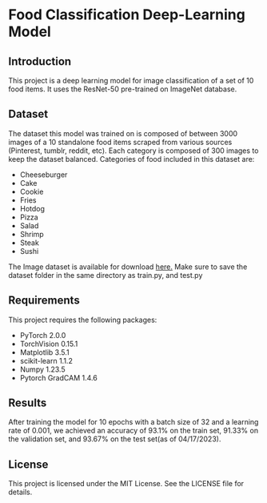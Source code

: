 # Food Classification Deep-Learning Model

## Introduction

This project is a deep learning model for image classification of a set of 10 food items. It uses the ResNet-50 pre-trained on ImageNet database.

## Dataset

The dataset this model was trained on is composed of between 3000 images of a 10 standalone food items scraped from various sources (Pinterest, tumblr, reddit, etc). Each category is composed of 300 images to keep the dataset balanced. Categories of food included in this dataset are:

- Cheeseburger
- Cake
- Cookie
- Fries
- Hotdog
- Pizza
- Salad
- Shrimp
- Steak
- Sushi

The Image dataset is available for download [here.](https://drive.google.com/file/d/1eeGF1GQc97_YIwdqewt6nPmob1bNr7M5) Make sure to save the dataset folder in the same directory as train.py, and test.py 

## Requirements
This project requires the following packages:

- PyTorch 2.0.0
- TorchVision 0.15.1
- Matplotlib 3.5.1
- scikit-learn 1.1.2
- Numpy 1.23.5
- Pytorch GradCAM 1.4.6

## Results
After training the model for 10 epochs with a batch size of 32 and a learning rate of 0.001, we achieved an accuracy of 93.1% on the train set, 91.33% on the validation set, and 93.67% on the test set(as of 04/17/2023).

## License
This project is licensed under the MIT License. See the LICENSE file for details.

 

